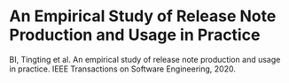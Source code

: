 # An Empirical Study of Release Note Production and Usage in Practice

BI, Tingting et al. An empirical study of release note production and usage in practice. IEEE Transactions on Software Engineering, 2020.